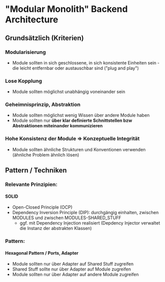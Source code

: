 # "Modular Monolith" Backend Architecture
## Grundsätzlich (Kriterien)

### Modularisierung
* Module sollten in sich geschlossene, in sich konsistente Einheiten sein - die leicht entfernbar oder austauschbar sind ("plug and play")

### Lose Kopplung
* Module sollten möglichst unabhängig voneinander sein

### Geheimnisprinzip, Abstraktion
* Module sollten möglichst wenig Wissen über andere Module haben
* Module sollten nur **über klar definierte Schnittstellen bzw Abstraktionen miteinander kommunizieren**

### Hohe Konsistenz der Module => Konzeptuelle Integrität
* Module sollten ähnliche Strukturen und Konventionen verwenden (ähnliche Problem ähnlich lösen)

## Pattern / Techniken

### Relevante Prinzipien:
#### SOLID
* Open-Closed Principle (OCP)
* Dependency Inversion Principle (DIP): durchgängig einhalten, zwischen MODULES und zwischen MODULES-SHARED_STUFF
  * ggf. mit Dependency Injection realisiert (Depdency Injector verwaltet die Instanz der abstrakten Klassen)

### Pattern:
#### Hexagonal Pattern / Ports, Adapter
* Module sollten nur über Adapter auf Shared Stuff zugreifen
* Shared Stuff sollte nur über Adapter auf Module zugreifen
* Module sollten nur über Adapter auf andere Module zugreifen
